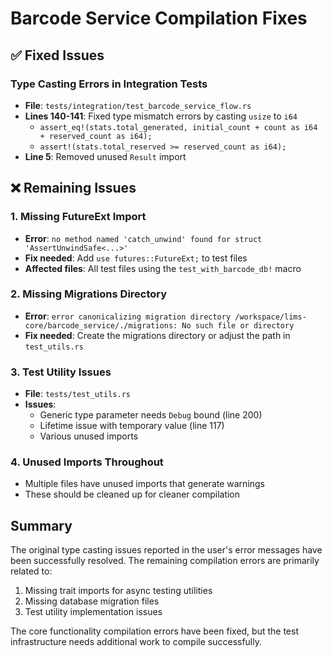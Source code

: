 # Barcode Service Compilation Fixes

## ✅ Fixed Issues

### Type Casting Errors in Integration Tests
- **File**: `tests/integration/test_barcode_service_flow.rs`
- **Lines 140-141**: Fixed type mismatch errors by casting `usize` to `i64`
  - `assert_eq!(stats.total_generated, initial_count + count as i64 + reserved_count as i64);`
  - `assert!(stats.total_reserved >= reserved_count as i64);`
- **Line 5**: Removed unused `Result` import

## ❌ Remaining Issues

### 1. Missing FutureExt Import
- **Error**: `no method named 'catch_unwind' found for struct 'AssertUnwindSafe<...>'`
- **Fix needed**: Add `use futures::FutureExt;` to test files
- **Affected files**: All test files using the `test_with_barcode_db!` macro

### 2. Missing Migrations Directory
- **Error**: `error canonicalizing migration directory /workspace/lims-core/barcode_service/./migrations: No such file or directory`
- **Fix needed**: Create the migrations directory or adjust the path in `test_utils.rs`

### 3. Test Utility Issues
- **File**: `tests/test_utils.rs`
- **Issues**:
  - Generic type parameter needs `Debug` bound (line 200)
  - Lifetime issue with temporary value (line 117)
  - Various unused imports

### 4. Unused Imports Throughout
- Multiple files have unused imports that generate warnings
- These should be cleaned up for cleaner compilation

## Summary

The original type casting issues reported in the user's error messages have been successfully resolved. The remaining compilation errors are primarily related to:

1. Missing trait imports for async testing utilities
2. Missing database migration files
3. Test utility implementation issues

The core functionality compilation errors have been fixed, but the test infrastructure needs additional work to compile successfully.